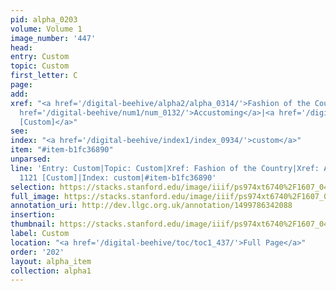 ```yaml
---
pid: alpha_0203
volume: Volume 1
image_number: '447'
head: 
entry: Custom
topic: Custom
first_letter: C
page: 
add: 
xref: "<a href='/digital-beehive/alpha2/alpha_0314/'>Fashion of the Country</a>|<a
  href='/digital-beehive/num1/num_0132/'>Accustoming</a>|<a href='/digital-beehive/toc/toc2_218/'>1121
  [Custom]</a>"
see: 
index: "<a href='/digital-beehive/index1/index_0934/'>custom</a>"
item: "#item-b1fc36890"
unparsed: 
line: 'Entry: Custom|Topic: Custom|Xref: Fashion of the Country|Xref: Accustoming|Xref:
  1121 [Custom]|Index: custom|#item-b1fc36890'
selection: https://stacks.stanford.edu/image/iiif/ps974xt6740%2F1607_0446/320,1440,3147,546/full/0/default.jpg
full_image: https://stacks.stanford.edu/image/iiif/ps974xt6740%2F1607_0446/full/full/0/default.jpg
annotation_uri: http://dev.llgc.org.uk/annotation/1499786342088
insertion: 
thumbnail: https://stacks.stanford.edu/image/iiif/ps974xt6740%2F1607_0446/320,1440,600,180/250,/0/default.jpg
label: Custom
location: "<a href='/digital-beehive/toc/toc1_437/'>Full Page</a>"
order: '202'
layout: alpha_item
collection: alpha1
---
```

